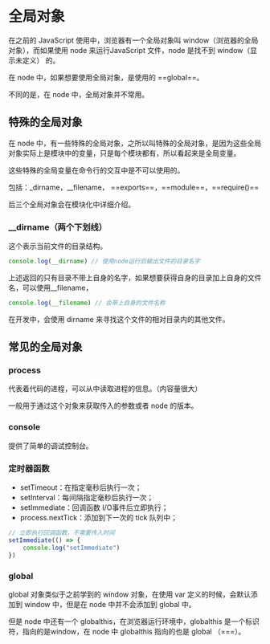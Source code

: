 # 全局对象

在之前的 JavaScript 使用中，浏览器有一个全局对象叫 window（浏览器的全局对象），而如果使用 node 来运行JavaScript 文件，node 是找不到 window（显示未定义） 的。

在 node 中，如果想要使用全局对象，是使用的 ==global==。

不同的是，在 node 中，全局对象并不常用。



## 特殊的全局对象

在 node 中，有一些特殊的全局对象，之所以叫特殊的全局对象，是因为这些全局对象实际上是模块中的变量，只是每个模块都有，所以看起来是全局变量。

这些特殊的全局变量在命令行的交互中是不可以使用的。

包括：_dirname，__filename， ==exports==，==module==，==require()==

后三个全局对象会在模块化中详细介绍。

### __dirname（两个下划线）

这个表示当前文件的目录结构。

```js
console.log(__dirname) // 使用node运行后输出文件的目录名字
```

上述返回的只有目录不带上自身的名字，如果想要获得自身的目录加上自身的文件名，可以使用__filename，

```js
console.log(__filename) // 会带上自身的文件名称
```

在开发中，会使用 dirname 来寻找这个文件的相对目录内的其他文件。



## 常见的全局对象

### process

代表着代码的进程，可以从中读取进程的信息。（内容量很大）

一般用于通过这个对象来获取传入的参数或者 node 的版本。

### console

提供了简单的调试控制台。

### 定时器函数

- setTimeout：在指定毫秒后执行一次；
- setInterval：每间隔指定毫秒后执行一次；
- setImmediate：回调函数 I/O事件后立即执行；
- process.nextTick：添加到下一次的 tick 队列中；

```js
// 立即执行回调函数，不需要传入时间
setImmediate(() => {
	console.log("setImmediate")
})
```

### global

global 对象类似于之前学到的 window 对象，在使用 var 定义的时候，会默认添加到 window 中，但是在 node 中并不会添加到 global 中。

但是 node 中还有一个 globalthis，在浏览器运行环境中，globalthis 是一个标识符，指向的是window，在 node 中 globalthis 指向的也是 global （===）。



